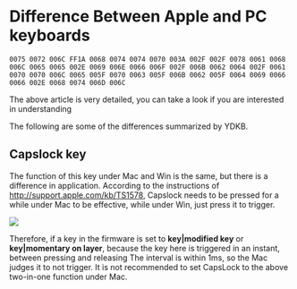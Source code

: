 # Difference Between Apple and PC keyboards

```yddcode
0075 0072 006C FF1A 0068 0074 0074 0070 003A 002F 002F 0078 0061 0068 006C 0065 0065 002E 0069 006E 0066 006F 002F 006B 0062 0064 002F 0061 0070 0070 006C 0065 005F 0070 0063 005F 006B 0062 005F 0064 0069 0066 0066 002E 0068 0074 006D 006C 
```

The above article is very detailed, you can take a look if you are interested in understanding

The following are some of the differences summarized by YDKB.


## Capslock key
The function of this key under Mac and Win is the same, but there is a difference in application. According to the instructions of http://support.apple.com/kb/TS1578, Capslock needs to be pressed for a while under Mac to be effective, while under Win, just press it to trigger.

![](assets/mac_capslock.jpg)

Therefore, if a key in the firmware is set to **key|modified key** or **key|momentary on layer**, because the key here is triggered in an instant, between pressing and releasing The interval is within 1ms, so the Mac judges it to not trigger. It is not recommended to set CapsLock to the above two-in-one function under Mac.



